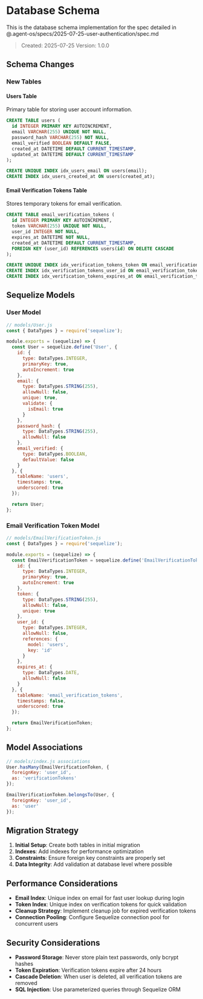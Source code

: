 # Database Schema

This is the database schema implementation for the spec detailed in @.agent-os/specs/2025-07-25-user-authentication/spec.md

> Created: 2025-07-25
> Version: 1.0.0

## Schema Changes

### New Tables

#### Users Table
Primary table for storing user account information.

```sql
CREATE TABLE users (
  id INTEGER PRIMARY KEY AUTOINCREMENT,
  email VARCHAR(255) UNIQUE NOT NULL,
  password_hash VARCHAR(255) NOT NULL,
  email_verified BOOLEAN DEFAULT FALSE,
  created_at DATETIME DEFAULT CURRENT_TIMESTAMP,
  updated_at DATETIME DEFAULT CURRENT_TIMESTAMP
);

CREATE UNIQUE INDEX idx_users_email ON users(email);
CREATE INDEX idx_users_created_at ON users(created_at);
```

#### Email Verification Tokens Table
Stores temporary tokens for email verification.

```sql
CREATE TABLE email_verification_tokens (
  id INTEGER PRIMARY KEY AUTOINCREMENT,
  token VARCHAR(255) UNIQUE NOT NULL,
  user_id INTEGER NOT NULL,
  expires_at DATETIME NOT NULL,
  created_at DATETIME DEFAULT CURRENT_TIMESTAMP,
  FOREIGN KEY (user_id) REFERENCES users(id) ON DELETE CASCADE
);

CREATE UNIQUE INDEX idx_verification_tokens_token ON email_verification_tokens(token);
CREATE INDEX idx_verification_tokens_user_id ON email_verification_tokens(user_id);
CREATE INDEX idx_verification_tokens_expires_at ON email_verification_tokens(expires_at);
```

## Sequelize Models

### User Model

```javascript
// models/User.js
const { DataTypes } = require('sequelize');

module.exports = (sequelize) => {
  const User = sequelize.define('User', {
    id: {
      type: DataTypes.INTEGER,
      primaryKey: true,
      autoIncrement: true
    },
    email: {
      type: DataTypes.STRING(255),
      allowNull: false,
      unique: true,
      validate: {
        isEmail: true
      }
    },
    password_hash: {
      type: DataTypes.STRING(255),
      allowNull: false
    },
    email_verified: {
      type: DataTypes.BOOLEAN,
      defaultValue: false
    }
  }, {
    tableName: 'users',
    timestamps: true,
    underscored: true
  });

  return User;
};
```

### Email Verification Token Model

```javascript
// models/EmailVerificationToken.js
const { DataTypes } = require('sequelize');

module.exports = (sequelize) => {
  const EmailVerificationToken = sequelize.define('EmailVerificationToken', {
    id: {
      type: DataTypes.INTEGER,
      primaryKey: true,
      autoIncrement: true
    },
    token: {
      type: DataTypes.STRING(255),
      allowNull: false,
      unique: true
    },
    user_id: {
      type: DataTypes.INTEGER,
      allowNull: false,
      references: {
        model: 'users',
        key: 'id'
      }
    },
    expires_at: {
      type: DataTypes.DATE,
      allowNull: false
    }
  }, {
    tableName: 'email_verification_tokens',
    timestamps: false,
    underscored: true
  });

  return EmailVerificationToken;
};
```

## Model Associations

```javascript
// models/index.js associations
User.hasMany(EmailVerificationToken, { 
  foreignKey: 'user_id', 
  as: 'verificationTokens' 
});

EmailVerificationToken.belongsTo(User, { 
  foreignKey: 'user_id', 
  as: 'user' 
});
```

## Migration Strategy

1. **Initial Setup**: Create both tables in initial migration
2. **Indexes**: Add indexes for performance optimization
3. **Constraints**: Ensure foreign key constraints are properly set
4. **Data Integrity**: Add validation at database level where possible

## Performance Considerations

- **Email Index**: Unique index on email for fast user lookup during login
- **Token Index**: Unique index on verification tokens for quick validation
- **Cleanup Strategy**: Implement cleanup job for expired verification tokens
- **Connection Pooling**: Configure Sequelize connection pool for concurrent users

## Security Considerations

- **Password Storage**: Never store plain text passwords, only bcrypt hashes
- **Token Expiration**: Verification tokens expire after 24 hours
- **Cascade Deletion**: When user is deleted, all verification tokens are removed
- **SQL Injection**: Use parameterized queries through Sequelize ORM
